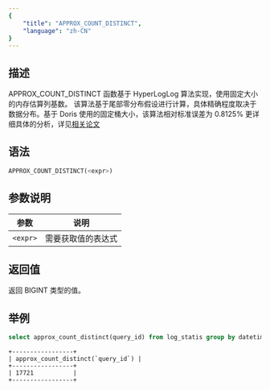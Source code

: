 ```yaml
---
{
    "title": "APPROX_COUNT_DISTINCT",
    "language": "zh-CN"
}
---
```


## 描述

APPROX_COUNT_DISTINCT 函数基于 HyperLogLog 算法实现，使用固定大小的内存估算列基数。
该算法基于尾部零分布假设进行计算，具体精确程度取决于数据分布。基于 Doris 使用的固定桶大小，该算法相对标准误差为 0.8125%
更详细具体的分析，详见[相关论文](https://algo.inria.fr/flajolet/Publications/FlFuGaMe07.pdf)

## 语法

```sql
APPROX_COUNT_DISTINCT(<expr>)
```

## 参数说明

| 参数 | 说明 |
| -- | -- |
| `<expr>` | 需要获取值的表达式 |

## 返回值

返回 BIGINT 类型的值。

## 举例

```sql
select approx_count_distinct(query_id) from log_statis group by datetime;
```

```text
+-----------------+
| approx_count_distinct(`query_id`) |
+-----------------+
| 17721           |
+-----------------+
```
